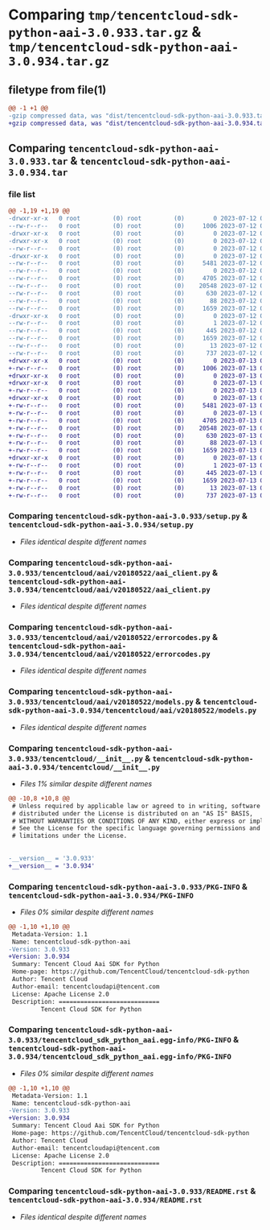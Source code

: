 # Comparing `tmp/tencentcloud-sdk-python-aai-3.0.933.tar.gz` & `tmp/tencentcloud-sdk-python-aai-3.0.934.tar.gz`

## filetype from file(1)

```diff
@@ -1 +1 @@
-gzip compressed data, was "dist/tencentcloud-sdk-python-aai-3.0.933.tar", last modified: Wed Jul 12 00:17:56 2023, max compression
+gzip compressed data, was "dist/tencentcloud-sdk-python-aai-3.0.934.tar", last modified: Thu Jul 13 00:13:46 2023, max compression
```

## Comparing `tencentcloud-sdk-python-aai-3.0.933.tar` & `tencentcloud-sdk-python-aai-3.0.934.tar`

### file list

```diff
@@ -1,19 +1,19 @@
-drwxr-xr-x   0 root         (0) root         (0)        0 2023-07-12 00:17:56.000000 tencentcloud-sdk-python-aai-3.0.933/
--rw-r--r--   0 root         (0) root         (0)     1006 2023-07-12 00:17:56.000000 tencentcloud-sdk-python-aai-3.0.933/setup.py
-drwxr-xr-x   0 root         (0) root         (0)        0 2023-07-12 00:17:56.000000 tencentcloud-sdk-python-aai-3.0.933/tencentcloud/
-drwxr-xr-x   0 root         (0) root         (0)        0 2023-07-12 00:17:56.000000 tencentcloud-sdk-python-aai-3.0.933/tencentcloud/aai/
--rw-r--r--   0 root         (0) root         (0)        0 2023-07-12 00:17:56.000000 tencentcloud-sdk-python-aai-3.0.933/tencentcloud/aai/__init__.py
-drwxr-xr-x   0 root         (0) root         (0)        0 2023-07-12 00:17:56.000000 tencentcloud-sdk-python-aai-3.0.933/tencentcloud/aai/v20180522/
--rw-r--r--   0 root         (0) root         (0)     5481 2023-07-12 00:17:56.000000 tencentcloud-sdk-python-aai-3.0.933/tencentcloud/aai/v20180522/aai_client.py
--rw-r--r--   0 root         (0) root         (0)        0 2023-07-12 00:17:56.000000 tencentcloud-sdk-python-aai-3.0.933/tencentcloud/aai/v20180522/__init__.py
--rw-r--r--   0 root         (0) root         (0)     4705 2023-07-12 00:17:56.000000 tencentcloud-sdk-python-aai-3.0.933/tencentcloud/aai/v20180522/errorcodes.py
--rw-r--r--   0 root         (0) root         (0)    20548 2023-07-12 00:17:56.000000 tencentcloud-sdk-python-aai-3.0.933/tencentcloud/aai/v20180522/models.py
--rw-r--r--   0 root         (0) root         (0)      630 2023-07-12 00:17:56.000000 tencentcloud-sdk-python-aai-3.0.933/tencentcloud/__init__.py
--rw-r--r--   0 root         (0) root         (0)       88 2023-07-12 00:17:56.000000 tencentcloud-sdk-python-aai-3.0.933/setup.cfg
--rw-r--r--   0 root         (0) root         (0)     1659 2023-07-12 00:17:56.000000 tencentcloud-sdk-python-aai-3.0.933/PKG-INFO
-drwxr-xr-x   0 root         (0) root         (0)        0 2023-07-12 00:17:56.000000 tencentcloud-sdk-python-aai-3.0.933/tencentcloud_sdk_python_aai.egg-info/
--rw-r--r--   0 root         (0) root         (0)        1 2023-07-12 00:17:56.000000 tencentcloud-sdk-python-aai-3.0.933/tencentcloud_sdk_python_aai.egg-info/dependency_links.txt
--rw-r--r--   0 root         (0) root         (0)      445 2023-07-12 00:17:56.000000 tencentcloud-sdk-python-aai-3.0.933/tencentcloud_sdk_python_aai.egg-info/SOURCES.txt
--rw-r--r--   0 root         (0) root         (0)     1659 2023-07-12 00:17:56.000000 tencentcloud-sdk-python-aai-3.0.933/tencentcloud_sdk_python_aai.egg-info/PKG-INFO
--rw-r--r--   0 root         (0) root         (0)       13 2023-07-12 00:17:56.000000 tencentcloud-sdk-python-aai-3.0.933/tencentcloud_sdk_python_aai.egg-info/top_level.txt
--rw-r--r--   0 root         (0) root         (0)      737 2023-07-12 00:17:56.000000 tencentcloud-sdk-python-aai-3.0.933/README.rst
+drwxr-xr-x   0 root         (0) root         (0)        0 2023-07-13 00:13:46.000000 tencentcloud-sdk-python-aai-3.0.934/
+-rw-r--r--   0 root         (0) root         (0)     1006 2023-07-13 00:13:46.000000 tencentcloud-sdk-python-aai-3.0.934/setup.py
+drwxr-xr-x   0 root         (0) root         (0)        0 2023-07-13 00:13:46.000000 tencentcloud-sdk-python-aai-3.0.934/tencentcloud/
+drwxr-xr-x   0 root         (0) root         (0)        0 2023-07-13 00:13:46.000000 tencentcloud-sdk-python-aai-3.0.934/tencentcloud/aai/
+-rw-r--r--   0 root         (0) root         (0)        0 2023-07-13 00:13:46.000000 tencentcloud-sdk-python-aai-3.0.934/tencentcloud/aai/__init__.py
+drwxr-xr-x   0 root         (0) root         (0)        0 2023-07-13 00:13:46.000000 tencentcloud-sdk-python-aai-3.0.934/tencentcloud/aai/v20180522/
+-rw-r--r--   0 root         (0) root         (0)     5481 2023-07-13 00:13:46.000000 tencentcloud-sdk-python-aai-3.0.934/tencentcloud/aai/v20180522/aai_client.py
+-rw-r--r--   0 root         (0) root         (0)        0 2023-07-13 00:13:46.000000 tencentcloud-sdk-python-aai-3.0.934/tencentcloud/aai/v20180522/__init__.py
+-rw-r--r--   0 root         (0) root         (0)     4705 2023-07-13 00:13:46.000000 tencentcloud-sdk-python-aai-3.0.934/tencentcloud/aai/v20180522/errorcodes.py
+-rw-r--r--   0 root         (0) root         (0)    20548 2023-07-13 00:13:46.000000 tencentcloud-sdk-python-aai-3.0.934/tencentcloud/aai/v20180522/models.py
+-rw-r--r--   0 root         (0) root         (0)      630 2023-07-13 00:13:46.000000 tencentcloud-sdk-python-aai-3.0.934/tencentcloud/__init__.py
+-rw-r--r--   0 root         (0) root         (0)       88 2023-07-13 00:13:46.000000 tencentcloud-sdk-python-aai-3.0.934/setup.cfg
+-rw-r--r--   0 root         (0) root         (0)     1659 2023-07-13 00:13:46.000000 tencentcloud-sdk-python-aai-3.0.934/PKG-INFO
+drwxr-xr-x   0 root         (0) root         (0)        0 2023-07-13 00:13:46.000000 tencentcloud-sdk-python-aai-3.0.934/tencentcloud_sdk_python_aai.egg-info/
+-rw-r--r--   0 root         (0) root         (0)        1 2023-07-13 00:13:46.000000 tencentcloud-sdk-python-aai-3.0.934/tencentcloud_sdk_python_aai.egg-info/dependency_links.txt
+-rw-r--r--   0 root         (0) root         (0)      445 2023-07-13 00:13:46.000000 tencentcloud-sdk-python-aai-3.0.934/tencentcloud_sdk_python_aai.egg-info/SOURCES.txt
+-rw-r--r--   0 root         (0) root         (0)     1659 2023-07-13 00:13:46.000000 tencentcloud-sdk-python-aai-3.0.934/tencentcloud_sdk_python_aai.egg-info/PKG-INFO
+-rw-r--r--   0 root         (0) root         (0)       13 2023-07-13 00:13:46.000000 tencentcloud-sdk-python-aai-3.0.934/tencentcloud_sdk_python_aai.egg-info/top_level.txt
+-rw-r--r--   0 root         (0) root         (0)      737 2023-07-13 00:13:46.000000 tencentcloud-sdk-python-aai-3.0.934/README.rst
```

### Comparing `tencentcloud-sdk-python-aai-3.0.933/setup.py` & `tencentcloud-sdk-python-aai-3.0.934/setup.py`

 * *Files identical despite different names*

### Comparing `tencentcloud-sdk-python-aai-3.0.933/tencentcloud/aai/v20180522/aai_client.py` & `tencentcloud-sdk-python-aai-3.0.934/tencentcloud/aai/v20180522/aai_client.py`

 * *Files identical despite different names*

### Comparing `tencentcloud-sdk-python-aai-3.0.933/tencentcloud/aai/v20180522/errorcodes.py` & `tencentcloud-sdk-python-aai-3.0.934/tencentcloud/aai/v20180522/errorcodes.py`

 * *Files identical despite different names*

### Comparing `tencentcloud-sdk-python-aai-3.0.933/tencentcloud/aai/v20180522/models.py` & `tencentcloud-sdk-python-aai-3.0.934/tencentcloud/aai/v20180522/models.py`

 * *Files identical despite different names*

### Comparing `tencentcloud-sdk-python-aai-3.0.933/tencentcloud/__init__.py` & `tencentcloud-sdk-python-aai-3.0.934/tencentcloud/__init__.py`

 * *Files 1% similar despite different names*

```diff
@@ -10,8 +10,8 @@
 # Unless required by applicable law or agreed to in writing, software
 # distributed under the License is distributed on an "AS IS" BASIS,
 # WITHOUT WARRANTIES OR CONDITIONS OF ANY KIND, either express or implied.
 # See the License for the specific language governing permissions and
 # limitations under the License.
 
 
-__version__ = '3.0.933'
+__version__ = '3.0.934'
```

### Comparing `tencentcloud-sdk-python-aai-3.0.933/PKG-INFO` & `tencentcloud-sdk-python-aai-3.0.934/PKG-INFO`

 * *Files 0% similar despite different names*

```diff
@@ -1,10 +1,10 @@
 Metadata-Version: 1.1
 Name: tencentcloud-sdk-python-aai
-Version: 3.0.933
+Version: 3.0.934
 Summary: Tencent Cloud Aai SDK for Python
 Home-page: https://github.com/TencentCloud/tencentcloud-sdk-python
 Author: Tencent Cloud
 Author-email: tencentcloudapi@tencent.com
 License: Apache License 2.0
 Description: ============================
         Tencent Cloud SDK for Python
```

### Comparing `tencentcloud-sdk-python-aai-3.0.933/tencentcloud_sdk_python_aai.egg-info/PKG-INFO` & `tencentcloud-sdk-python-aai-3.0.934/tencentcloud_sdk_python_aai.egg-info/PKG-INFO`

 * *Files 0% similar despite different names*

```diff
@@ -1,10 +1,10 @@
 Metadata-Version: 1.1
 Name: tencentcloud-sdk-python-aai
-Version: 3.0.933
+Version: 3.0.934
 Summary: Tencent Cloud Aai SDK for Python
 Home-page: https://github.com/TencentCloud/tencentcloud-sdk-python
 Author: Tencent Cloud
 Author-email: tencentcloudapi@tencent.com
 License: Apache License 2.0
 Description: ============================
         Tencent Cloud SDK for Python
```

### Comparing `tencentcloud-sdk-python-aai-3.0.933/README.rst` & `tencentcloud-sdk-python-aai-3.0.934/README.rst`

 * *Files identical despite different names*

